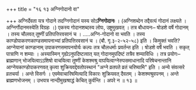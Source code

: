 +++
title = "१६ १३ अग्निगोदानो वा"

+++
अग्निर्देवता यत्र गोदाने तदग्निगोदानं यस्य सोऽ**ग्निगोदानः** ।
(अग्निशब्देन तद्दैवत्यं गोदानं लक्ष्यते ।
अग्निर्गोदानमस्येति विग्रहः ।)
एकस्य गोदानशब्दस्य लोपः, उष्ट्रमुखवत् ।
तत्र बौधायनः– षोडशे वर्षे गोदानम् ।
तस्य चौलवत् तूष्णीं प्रतिपत्तिरवसानं च ।
.....अग्नि-गोदानो वा भवति ।
तस्य काण्डोपाकरणकाण्डसमापनाभ्यां प्रतिपत्तिरवसानं च ।
(बौ. गृ.३-२-५२-५८) इति ।
किमुक्तं भवति? आग्नेयानां काण्डानाम् उपाकरणसमापनयोर्यः कल्पः तत्र चौलधर्माः प्रवर्तन्त इति ।
षोडशे वर्षे भवति ।
सकृत् पात्राणि न शम्याः ।
अस्यास्मिन् गृह्येऽनुपदिष्टत्वात् यत् गोदानमुपदिष्टं तत्रैव शम्याविधिः ।
तत्र प्रयोगः– ब्राह्मणान् भोजयित्वाऽऽशिषो वाचयित्वा तूष्णीं केशश्मश्रु वापयित्वाग्नेरुपसमाधानादि परिषेचनान्तानि आग्नेयकाण्डोपाकरणवत् कृत्वा शुक्रियवद्देवतोपस्थानं "अग्ने व्रतपते व्रतं चरिष्यामि" इति ।
अन्ये संवत्सरे व्रतचर्या ।
अन्ते विसर्गः ।
एवमेवाचारिषमित्यादि विकारः शुक्रियवत् दैवतम् ।
केशश्मश्रुवपनम् ।
अन्ते ब्राह्मणभोजनम् ।
उभयत्र नान्दीमुखश्राद्धं केचित् कुर्वन्ति ।
अपरे न ॥ १३ ॥
